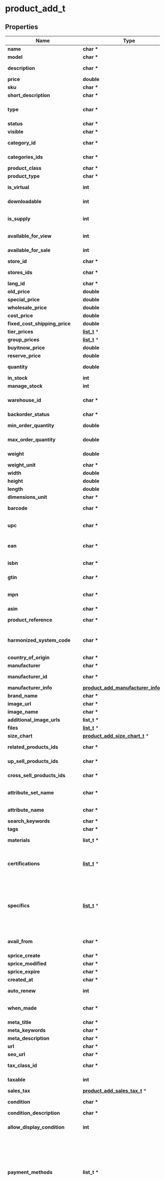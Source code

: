 # product_add_t

## Properties
Name | Type | Description | Notes
------------ | ------------- | ------------- | -------------
**name** | **char \*** | Defines product&#39;s name that has to be added | 
**model** | **char \*** | Defines product&#39;s model that has to be added | 
**description** | **char \*** | Defines product&#39;s description that has to be added | 
**price** | **double** | Defines product&#39;s price that has to be added | 
**sku** | **char \*** | Defines product&#39;s sku that has to be added | [optional] 
**short_description** | **char \*** | Defines short description | [optional] 
**type** | **char \*** | Defines product&#39;s type | [optional] [default to 'simple']
**status** | **char \*** | Defines product&#39;s status | [optional] 
**visible** | **char \*** | Set visibility status | [optional] 
**category_id** | **char \*** | Defines product add that is specified by category id | [optional] 
**categories_ids** | **char \*** | Defines product add that is specified by comma-separated categories id | [optional] 
**product_class** | **char \*** | A categorization for the product | [optional] 
**product_type** | **char \*** | A categorization for the product | [optional] 
**is_virtual** | **int** | Defines whether the product is virtual | [optional] [default to false]
**downloadable** | **int** | Defines whether the product is downloadable | [optional] [default to false]
**is_supply** | **int** | If true, it indicates the product as a supply, otherwise it indicates that it is a finished product. | [optional] [default to true]
**available_for_view** | **int** | Specifies the set of visible/invisible products for users | [optional] [default to true]
**available_for_sale** | **int** | Specifies the set of visible/invisible products for sale | [optional] [default to true]
**store_id** | **char \*** | Store Id | [optional] 
**stores_ids** | **char \*** | Assign product to the stores that is specified by comma-separated stores&#39; id | [optional] 
**lang_id** | **char \*** | Language id | [optional] 
**old_price** | **double** | Defines product&#39;s old price | [optional] 
**special_price** | **double** | Defines product&#39;s model that has to be added | [optional] 
**wholesale_price** | **double** | Defines product&#39;s sale price | [optional] 
**cost_price** | **double** | Defines new product&#39;s cost price | [optional] 
**fixed_cost_shipping_price** | **double** | Specifies product&#39;s fixed cost shipping price | [optional] 
**tier_prices** | [**list_t**](product_add_tier_prices_inner.md) \* | Defines product&#39;s tier prices | [optional] 
**group_prices** | [**list_t**](product_add_group_prices_inner.md) \* | Defines product&#39;s group prices | [optional] 
**buyitnow_price** | **double** | Defines buy it now value | [optional] 
**reserve_price** | **double** | Defines reserve price value | [optional] 
**quantity** | **double** | Defines product&#39;s quantity that has to be added | [optional] [default to 0]
**in_stock** | **int** | Set stock status | [optional] 
**manage_stock** | **int** | Defines inventory tracking for product | [optional] 
**warehouse_id** | **char \*** | This parameter is used for selecting a warehouse where you need to set/modify a product quantity. | [optional] 
**backorder_status** | **char \*** | Set backorder status | [optional] 
**min_order_quantity** | **double** | The minimum quantity an order must contain, to be eligible to purchase this product. | [optional] 
**max_order_quantity** | **double** | The maximum quantity an order can contain when purchasing the product. | [optional] 
**weight** | **double** | Weight | [optional] [default to 0]
**weight_unit** | **char \*** | Weight Unit | [optional] 
**width** | **double** | Defines product&#39;s width | [optional] 
**height** | **double** | Defines product&#39;s height | [optional] 
**length** | **double** | Defines product&#39;s length | [optional] 
**dimensions_unit** | **char \*** | Weight Unit | [optional] 
**barcode** | **char \*** | A barcode is a unique code composed of numbers used as a product identifier. | [optional] 
**upc** | **char \*** | Universal Product Code. A UPC (UPC-A) is a commonly used identifer for many different products. | [optional] 
**ean** | **char \*** | European Article Number. An EAN is a unique 8 or 13-digit identifier that many industries (such as book publishers) use to identify products. | [optional] 
**isbn** | **char \*** | International Standard Book Number. An ISBN is a unique identifier for books. | [optional] 
**gtin** | **char \*** | Global Trade Item Number. An GTIN is an identifier for trade items. | [optional] 
**mpn** | **char \*** | Manufacturer Part Number. A MPN is an identifier of a particular part design or material used. | [optional] 
**asin** | **char \*** | Amazon Standard Identification Number. | [optional] 
**product_reference** | **char \*** | Groups all variations, that you want to combine into one product. | [optional] 
**harmonized_system_code** | **char \*** | Harmonized System Code. An HSC is a 6-digit identifier that allows participating countries to classify traded goods on a common basis for customs purposes | [optional] 
**country_of_origin** | **char \*** | The country where the inventory item was made | [optional] 
**manufacturer** | **char \*** | Defines product&#39;s manufacturer | [optional] 
**manufacturer_id** | **char \*** | Defines product&#39;s manufacturer by manufacturer_id | [optional] 
**manufacturer_info** | [**product_add_manufacturer_info_t**](product_add_manufacturer_info.md) \* |  | [optional] 
**brand_name** | **char \*** | Defines product brand name | [optional] 
**image_url** | **char \*** | Image Url | [optional] 
**image_name** | **char \*** | Defines image&#39;s name | [optional] 
**additional_image_urls** | **list_t \*** | Image Url | [optional] 
**files** | [**list_t**](product_add_files_inner.md) \* | File Url | [optional] 
**size_chart** | [**product_add_size_chart_t**](product_add_size_chart.md) \* |  | [optional] 
**related_products_ids** | **char \*** | Defines product&#39;s related products ids that has to be added | [optional] 
**up_sell_products_ids** | **char \*** | Defines product&#39;s up-sell products ids that has to be added | [optional] 
**cross_sell_products_ids** | **char \*** | Defines product&#39;s cross-sell products ids that has to be added | [optional] 
**attribute_set_name** | **char \*** | Defines product’s attribute set name in Magento | [optional] [default to 'Default']
**attribute_name** | **char \*** | Defines product’s attribute name separated with a comma in Magento | [optional] 
**search_keywords** | **char \*** | Defines unique search keywords | [optional] 
**tags** | **char \*** | Product tags | [optional] 
**materials** | **list_t \*** | A list of material strings for materials used in the product. | [optional] 
**certifications** | [**list_t**](product_add_certifications_inner.md) \* | An array of product certifications. The list of possible certifications can be obtained using the \&quot;&lt;i&gt;category.info&lt;/i&gt;\&quot; method (&lt;i&gt;additional_fields-&gt;rules-&gt;product_certifications&lt;/i&gt;). | [optional] 
**specifics** | [**list_t**](product_add_specifics_inner.md) \* | An array of Item Specific Name/Value pairs used by the seller to provide descriptive details of an item in a structured manner.         The list of possible specifications can be obtained using the category.info method (additional_fields-&gt;product_specifics).         &lt;b&gt;The structure of the parameter is different for specific platforms.&lt;/b&gt; | [optional] 
**avail_from** | **char \*** | Allows to schedule a time in the future that the item becomes available. The value should be greater than the current date and time. | [optional] 
**sprice_create** | **char \*** | Defines the date of special price creation | [optional] 
**sprice_modified** | **char \*** | Defines the date of special price modification | [optional] 
**sprice_expire** | **char \*** | Defines the term of special price offer duration | [optional] 
**created_at** | **char \*** | Defines the date of entity creation | [optional] 
**auto_renew** | **int** | When true, automatically renews a listing upon its expiration. | [optional] [default to false]
**when_made** | **char \*** | An enumerated string for the era in which the maker made the product. | [optional] [default to 'made_to_order']
**meta_title** | **char \*** | Defines unique meta title for each entity | [optional] 
**meta_keywords** | **char \*** | Defines unique meta keywords for each entity | [optional] 
**meta_description** | **char \*** | Defines unique meta description of a entity | [optional] 
**url** | **char \*** | Defines unique product&#39;s URL | [optional] 
**seo_url** | **char \*** | Defines unique URL for SEO | [optional] 
**tax_class_id** | **char \*** | Defines tax classes where entity has to be added | [optional] 
**taxable** | **int** | Specifies whether a tax is charged | [optional] [default to true]
**sales_tax** | [**product_add_sales_tax_t**](product_add_sales_tax.md) \* |  | [optional] 
**condition** | **char \*** | The human-readable label for the condition (e.g., \&quot;New\&quot;). | [optional] 
**condition_description** | **char \*** | Detailed description of the product condition. | [optional] 
**allow_display_condition** | **int** | Flag used to determine whether the product condition is shown to the customer on the product page. | [optional] 
**payment_methods** | **list_t \*** | Identifies the payment method (such as PayPal) that the seller will accept when the buyer pays for the item. Look at cart.info method response for allowed values.&lt;hr&gt;&lt;div style&#x3D;\&quot;font-style:normal\&quot;&gt;Param structure:&lt;div style&#x3D;\&quot;margin-left: 2%;\&quot;&gt;&lt;code style&#x3D;\&quot;padding:0; background-color:#ffffff;font-size:85%;font-family:monospace;\&quot;&gt;payment_methods[0] &#x3D; string&lt;/br&gt;payment_methods[1] &#x3D; string&lt;/br&gt;&lt;/code&gt;&lt;/div&gt;&lt;/div&gt; | [optional] 
**paypal_email** | **char \*** | Valid PayPal email address for the PayPal account that the seller will use if they offer PayPal as a payment method for the listing. | [optional] 
**shipping_template_id** | **int** | The numeric ID of the shipping template associated with the products in Etsy. You can find possible values in the \&quot;cart.info\&quot; API method response, in the field shipping_zones[]-&gt;id. | [optional] [default to 0]
**shipping_details** | [**list_t**](product_add_shipping_details_inner.md) \* | The shipping details, including flat and calculated shipping costs and shipping insurance costs. Look at cart.info method response for allowed values.&lt;hr&gt;&lt;div style&#x3D;\&quot;font-style:normal\&quot;&gt;Param structure:&lt;div style&#x3D;\&quot;margin-left: 2%;\&quot;&gt;&lt;code style&#x3D;\&quot;padding:0; background-color:#ffffff;font-size:85%;font-family:monospace;\&quot;&gt;shipping_details[0][&lt;b&gt;shipping_type&lt;/b&gt;] &#x3D; string &lt;/br&gt;shipping_details[0][&lt;b&gt;shipping_service&lt;/b&gt;] &#x3D; string&lt;/br&gt;shipping_details[0][&lt;b&gt;shipping_cost&lt;/b&gt;] &#x3D; decimal&lt;/br&gt;shipping_details[1][&lt;b&gt;shipping_type&lt;/b&gt;] &#x3D; string &lt;/br&gt;shipping_details[1][&lt;b&gt;shipping_service&lt;/b&gt;] &#x3D; string&lt;/br&gt;shipping_details[1][&lt;b&gt;shipping_cost&lt;/b&gt;] &#x3D; decimal&lt;/br&gt;&lt;/code&gt;&lt;/div&gt;&lt;/div&gt; | [optional] 
**is_free_shipping** | **int** | Specifies product&#39;s free shipping flag that has to be added | [optional] 
**delivery_code** | **char \*** | The delivery promise that applies to offer | [optional] 
**delivery_type** | **char \*** | Defines the type of the delivery. | [optional] 
**delivery_time** | **int** | Defines delivery time in days. | [optional] 
**delivery_option_ids** | **char \*** | Defines delivery options for product by ids. | [optional] 
**package_details** | [**product_add_package_details_t**](product_add_package_details.md) \* |  | [optional] 
**logistic_info** | [**list_t**](product_add_logistic_info_inner.md) \* | Defines product&#39;s logistic channel settings | [optional] 
**listing_duration** | **char \*** | Describes the number of days the seller wants the listing to be active. Look at cart.info method response for allowed values. | [optional] 
**listing_type** | **char \*** | Indicates the selling format of the marketplace listing. | [optional] [default to 'FixedPrice']
**return_accepted** | **int** | Indicates whether the seller allows the buyer to return the item. | [optional] 
**seller_profiles** | [**product_add_seller_profiles_t**](product_add_seller_profiles.md) \* |  | [optional] 
**auction_confidentiality_level** | **char \*** | This allows buyers to remain anonymous when the bid or buy an item. | [optional] 
**best_offer** | [**product_add_best_offer_t**](product_add_best_offer.md) \* |  | [optional] 
**production_partner_ids** | **char \*** | Defines product&#39;s production partner ids that has to be added | [optional] 
**marketplace_item_properties** | **char \*** | String containing the JSON representation of the supplied data | [optional] 
**clear_cache** | **int** | Is cache clear required | [optional] [default to true]
**viewed_count** | **int** | Specifies the number of product&#39;s reviews | [optional] [default to 0]
**ordered_count** | **int** | Defines how many times the product was ordered | [optional] [default to 0]
**shop_section_id** | **int** | Add Shop Section Id | [optional] 
**return_policy_id** | **int** | Add Return Policy Id | [optional] 
**personalization_details** | [**product_add_personalization_details_t**](product_add_personalization_details.md) \* |  | [optional] 

[[Back to Model list]](../README.md#documentation-for-models) [[Back to API list]](../README.md#documentation-for-api-endpoints) [[Back to README]](../README.md)


